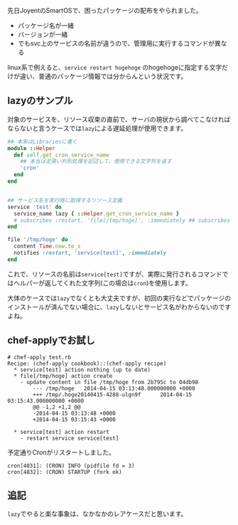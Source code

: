 <!-- permanent -->

先日JoyentのSmartOSで、困ったパッケージの配布をやられました。

- パッケージ名が一緒
- バージョンが一緒
- でもsvc上のサービスの名前が違うので、管理用に実行するコマンドが異なる

linux系で例えると、`service restart hogehoge` のhogehogeに指定する文字だけが違い、普通のパッケージ情報では分からんという状況です。


## lazyのサンプル

対象のサービスを、リソース収束の直前で、サーバの現状から調べてこなければならないと言うケースでは`lazy`による遅延処理が使用できます。

```Ruby:recipe.rb
##-本来はLibrariesに書く
module ::Helper
  def self.get_cron_service_name
    ## 本当は泥臭い判別処理を記述して、使用できる文字列を返す
    'cron'
  end
end


## サービス名を実行時に取得するリソース定義
service 'test' do
  service_name lazy { ::Helper.get_cron_service_name }
  # subscribes :restart, 'file[/tmp/hoge]', :immediately ## subscribesでもOK
end

file '/tmp/hoge' do
  content Time.now.to_s
  notifies :restart, 'service[test]', :immediately 
end
```

これで、リソースの名前は`service[test]`ですが、実際に発行されるコマンドではヘルパーが返してくれた文字列(この場合は`cron`)を使用します。


大体のケースでは`lazy`でなくとも大丈夫ですが、初回の実行などでパッケージのインストールが済んでない場合に、`lazy`しないとサービス名がわからないのですよね。


## chef-applyでお試し

```shell:chef-apply
# chef-apply test.rb 
Recipe: (chef-apply cookbook)::(chef-apply recipe)
  * service[test] action nothing (up to date)
  * file[/tmp/hoge] action create
    - update content in file /tmp/hoge from 2b795c to 04db98
        --- /tmp/hoge   2014-04-15 03:13:48.000000000 +0000
        +++ /tmp/.hoge20140415-4288-ulgn9f      2014-04-15 03:15:43.000000000 +0000
        @@ -1,2 +1,2 @@
        -2014-04-15 03:13:48 +0000
        +2014-04-15 03:15:43 +0000

  * service[test] action restart
    - restart service service[test]

```

予定通りCronがリスタートしました。

```
cron[4831]: (CRON) INFO (pidfile fd = 3)
cron[4832]: (CRON) STARTUP (fork ok)
```


## 追記

`lazy`でやると楽な事象は、なかなかのレアケースだと思います。
